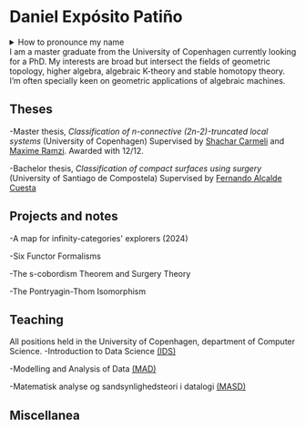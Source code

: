 # Daniel Expósito Patiño
<details>
<summary>How to pronounce my name</summary>
> Emphasis is placed in the bolded syllables in each word: Dani**el** Ex**pó**sito Pa**ti**ño . Additionally, the letter ñ is pronounced as gn in french (champignon) or close to ny (canyon) in english.
</details>
I am a master graduate from the University of Copenhagen currently looking for a PhD. My interests are broad but intersect the fields of geometric
topology, higher algebra, algebraic K-theory and stable homotopy theory. I’m often specially keen on geometric applications of algebraic machines.

## Theses
-Master thesis, _Classification of n-connective (2n-2)-truncated local systems_ (University of Copenhagen)
Supervised by [Shachar Carmeli](https://sites.google.com/view/shachar-carmeli/home) and [Maxime Ramzi](https://sites.google.com/view/maxime-ramzi-en). Awarded with 12/12.

-Bachelor thesis, _Classification of compact surfaces using surgery_ (University of Santiago de Compostela)
Supervised by [Fernando Alcalde Cuesta](https://arxiv.org/search/math?searchtype=author&query=Cuesta%2C+F+A)

## Projects and notes
-A map for infinity-categories' explorers (2024)

-Six Functor Formalisms

-The s-cobordism Theorem and Surgery Theory

-The Pontryagin-Thom Isomorphism

## Teaching 
All positions held in the University of Copenhagen, department of Computer Science.
-Introduction to Data Science [(IDS)](https://kurser.ku.dk/course/ndak16003u)

-Modelling and Analysis of Data [(MAD)](https://kurser.ku.dk/course/ndab16012u)

-Matematisk analyse og sandsynlighedsteori i datalogi [(MASD)](https://kurser.ku.dk/course/NDAB18002U)

## Miscellanea 
